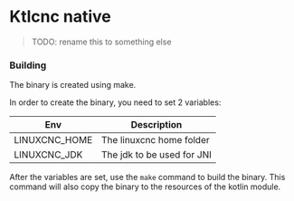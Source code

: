 # Ktlcnc native
> TODO: rename this to something else

### Building

The binary is created using make.

In order to create the binary, you need to set 2 variables:

| Env           | Description                |
|---------------|----------------------------|
| LINUXCNC_HOME | The linuxcnc home folder   |
| LINUXCNC_JDK  | The jdk to be used for JNI |

After the variables are set, use the `make` command to build the binary. This command will also copy the binary to the
resources of the kotlin module.
